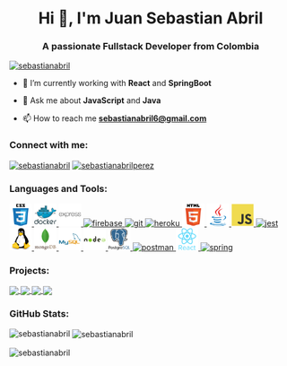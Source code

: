 <h1 align="center">Hi 👋, I'm Juan Sebastian Abril</h1>
<h3 align="center">A passionate Fullstack Developer from Colombia</h3>

<p align="left"> <a href="https://github.com/ryo-ma/github-profile-trophy"><img src="https://github-profile-trophy.vercel.app/?username=sebastianabril" alt="sebastianabril" /></a> </p>

- 🌱 I’m currently working with **React** and **SpringBoot**

- 💬 Ask me about **JavaScript** and **Java**

- 📫 How to reach me **sebastianabril6@gmail.com**

<h3 align="left">Connect with me:</h3>
<p align="left">
<a href="https://twitter.com/sebastianabril" target="blank"><img align="center" src="https://raw.githubusercontent.com/rahuldkjain/github-profile-readme-generator/master/src/images/icons/Social/twitter.svg" alt="sebastianabril" height="30" width="40" /></a>
<a href="https://linkedin.com/in/sebastianabrilperez" target="blank"><img align="center" src="https://raw.githubusercontent.com/rahuldkjain/github-profile-readme-generator/master/src/images/icons/Social/linked-in-alt.svg" alt="sebastianabrilperez" height="30" width="40" /></a>
</p>

<h3 align="left">Languages and Tools:</h3>
<p align="left"> <a href="https://www.w3schools.com/css/" target="_blank" rel="noreferrer"> <img src="https://raw.githubusercontent.com/devicons/devicon/master/icons/css3/css3-original-wordmark.svg" alt="css3" width="40" height="40"/> </a> <a href="https://www.docker.com/" target="_blank" rel="noreferrer"> <img src="https://raw.githubusercontent.com/devicons/devicon/master/icons/docker/docker-original-wordmark.svg" alt="docker" width="40" height="40"/> </a> <a href="https://expressjs.com" target="_blank" rel="noreferrer"> <img src="https://raw.githubusercontent.com/devicons/devicon/master/icons/express/express-original-wordmark.svg" alt="express" width="40" height="40"/> </a> <a href="https://firebase.google.com/" target="_blank" rel="noreferrer"> <img src="https://www.vectorlogo.zone/logos/firebase/firebase-icon.svg" alt="firebase" width="40" height="40"/> </a> <a href="https://git-scm.com/" target="_blank" rel="noreferrer"> <img src="https://www.vectorlogo.zone/logos/git-scm/git-scm-icon.svg" alt="git" width="40" height="40"/> </a> <a href="https://heroku.com" target="_blank" rel="noreferrer"> <img src="https://www.vectorlogo.zone/logos/heroku/heroku-icon.svg" alt="heroku" width="40" height="40"/> </a> <a href="https://www.w3.org/html/" target="_blank" rel="noreferrer"> <img src="https://raw.githubusercontent.com/devicons/devicon/master/icons/html5/html5-original-wordmark.svg" alt="html5" width="40" height="40"/> </a> <a href="https://www.java.com" target="_blank" rel="noreferrer"> <img src="https://raw.githubusercontent.com/devicons/devicon/master/icons/java/java-original.svg" alt="java" width="40" height="40"/> </a> <a href="https://developer.mozilla.org/en-US/docs/Web/JavaScript" target="_blank" rel="noreferrer"> <img src="https://raw.githubusercontent.com/devicons/devicon/master/icons/javascript/javascript-original.svg" alt="javascript" width="40" height="40"/> </a> <a href="https://jestjs.io" target="_blank" rel="noreferrer"> <img src="https://www.vectorlogo.zone/logos/jestjsio/jestjsio-icon.svg" alt="jest" width="40" height="40"/> </a> <a href="https://www.linux.org/" target="_blank" rel="noreferrer"> <img src="https://raw.githubusercontent.com/devicons/devicon/master/icons/linux/linux-original.svg" alt="linux" width="40" height="40"/> </a> <a href="https://www.mongodb.com/" target="_blank" rel="noreferrer"> <img src="https://raw.githubusercontent.com/devicons/devicon/master/icons/mongodb/mongodb-original-wordmark.svg" alt="mongodb" width="40" height="40"/> </a> <a href="https://www.mysql.com/" target="_blank" rel="noreferrer"> <img src="https://raw.githubusercontent.com/devicons/devicon/master/icons/mysql/mysql-original-wordmark.svg" alt="mysql" width="40" height="40"/> </a> <a href="https://nodejs.org" target="_blank" rel="noreferrer"> <img src="https://raw.githubusercontent.com/devicons/devicon/master/icons/nodejs/nodejs-original-wordmark.svg" alt="nodejs" width="40" height="40"/> </a> <a href="https://www.postgresql.org" target="_blank" rel="noreferrer"> <img src="https://raw.githubusercontent.com/devicons/devicon/master/icons/postgresql/postgresql-original-wordmark.svg" alt="postgresql" width="40" height="40"/> </a> <a href="https://postman.com" target="_blank" rel="noreferrer"> <img src="https://www.vectorlogo.zone/logos/getpostman/getpostman-icon.svg" alt="postman" width="40" height="40"/> </a> <a href="https://reactjs.org/" target="_blank" rel="noreferrer"> <img src="https://raw.githubusercontent.com/devicons/devicon/master/icons/react/react-original-wordmark.svg" alt="react" width="40" height="40"/> </a> <a href="https://spring.io/" target="_blank" rel="noreferrer"> <img src="https://www.vectorlogo.zone/logos/springio/springio-icon.svg" alt="spring" width="40" height="40"/> </a> </p>

<h3 align="left">Projects:</h3>

<a href="https://github.com/SebastianAbril/flights-app">
  <img align="center" src="https://github-readme-stats.vercel.app/api/pin/?username=SebastianAbril&repo=flights-app" />
</a>


<a href="https://github.com/SebastianAbril/Profile-App">
  <img align="center" src="https://github-readme-stats.vercel.app/api/pin/?username=SebastianAbril&repo=Profile-App" />
</a>

<a href="https://github.com/SebastianAbril/Clinic-Manager">
  <img align="center" src="https://github-readme-stats.vercel.app/api/pin/?username=SebastianAbril&repo=Clinic-Manager" />
</a>

<a href="https://github.com/SebastianAbril/spacecraft-inventory-app">
  <img align="center" src="https://github-readme-stats.vercel.app/api/pin/?username=SebastianAbril&repo=spacecraft-inventory-app" />
</a>




<h3 align="left">GitHub Stats:</h3>


<p><img align="left" src="https://github-readme-stats.vercel.app/api/top-langs?username=sebastianabril&show_icons=true&locale=en&layout=compact" alt="sebastianabril" /></p>

<p>&nbsp;<img align="center" src="https://github-readme-stats.vercel.app/api?username=sebastianabril&show_icons=true&locale=en" alt="sebastianabril" /></p>

<p><img align="center" src="https://github-readme-streak-stats.herokuapp.com/?user=sebastianabril&" alt="sebastianabril" /></p>
